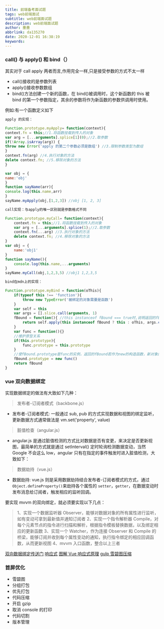 ```yaml
---
title: 前端备考面试题
tags: web前端面试
subtitle: web前端面试题
description: web前端面试题
author: 墨墨
abbrlink: da135270
date: 2020-12-01 16:38:19
keywords:
---
```


### call() 与 apply() 和 bind（）

其实对于 call apply 两者而言,作用完全一样,只是接受参数的方式不太一样

- call()接收的是参数列表
- apply()接收参数数组
- bind()方法创建一个新的函数，在 bind()被调用时，这个新函数的 this 被 bind 的第一个参数指定，其余的参数将作为新函数的参数供调用时使用。

例如:有一个函数定义如下

```javascript
apply 的实现：

Function.prototype.myApply= function(context){
context.fn = this;//1.将函数挂载到传入的对象
var arg = [...arguments].splice[1](0);//2.取参数
if(!Array.isArray(arg)) {
throw new Error('apply 的第二个参数必须是数组') //3.限制参数类型为数组
}
context.fn(arg) //4.执行对象的方法
delete context.fn; //5.移除对象的方法
}

var obj = {
name:'obj'
}
function sayName(arr){
console.log(this.name,arr)
}
sayName.myApply(obj,[1,2,3]) //obj [1, 2, 3]
```

```javascript
call实现：与apply的唯一区别就是参数格式不同

Function.prototype.myCall= function(context){
    context.fn = this;//1.将函数挂载到传入的对象
    var arg = [...arguments].splice(1);//2.取参数
    context.fn(...arg) //3.执行对象的方法
    delete context.fn; //4.移除对象的方法
}
var obj = {
    name:'obj1'
}
function sayName(){
    console.log(this.name,...arguments)
}
sayName.myCall(obj,1,2,3,5) //obj1 1,2,3,5
```

```javascript
bind在mdn上的实现：

Function.prototype.myBind = function(oThis){
    if(typeof this !== 'function'){
        throw new TypeError('被绑定的对象需要是函数')
    }
    var self = this
    var args = [].slice.call(arguments, 1)
    fBound = function(){ //this instanceof fBound === true时,说明返回的fBound被当做new的构造函数调用
        return self.apply(this instanceof fBound ? this : oThis, args.concat([].slice.call(arguments)))
    }
    var func = function(){}
    //维护原型关系
    if(this.prototype){
        func.prototype = this.prototype
    }
    //使fBound.prototype是func的实例，返回的fBound若作为new的构造函数，新对象的__proto__就是func的实例
    fBound.prototype = new func()
    return fBound
}

```

### vue 双向数据绑定

实现数据绑定的做法有大致如下几种：

> 发布者-订阅者模式（backbone.js）

- 发布者-订阅者模式: 一般通过 sub, pub 的方式实现数据和视图的绑定监听，更新数据方式通常做法是 vm.set('property', value)

> 脏值检查（angular.js）

- angular.js 是通过脏值检测的方式比对数据是否有变更，来决定是否更新视图，最简单的方式就是通过 setInterval() 定时轮询检测数据变动，当然 Google 不会这么 low，angular 只有在指定的事件触发时进入脏值检测，大致如下：

> 数据劫持（vue.js）

- 数据劫持: vue.js 则是采用数据劫持结合发布者-订阅者模式的方式，通过 `Object.defineProperty()`来劫持各个属性的 `setter`，`getter`，在数据变动时发布消息给订阅者，触发相应的监听回调。

要实现 mvvm 的双向绑定，就必须要实现以下几点：

> 1、实现一个数据监听器 Observer，能够对数据对象的所有属性进行监听，如有变动可拿到最新值并通知订阅者
> 2、实现一个指令解析器 Compile，对每个元素节点的指令进行扫描和解析，根据指令模板替换数据，以及绑定相应的更新函数
> 3、实现一个 Watcher，作为连接 Observer 和 Compile 的桥梁，能够订阅并收到每个属性变动的通知，执行指令绑定的相应回调函数，从而更新视图
> 4、mvvm 入口函数，整合以上三者

[双向数据绑定传送门](https://juejin.cn/post/6844903854740340749)
[响应式](https://juejin.cn/post/6844903561327820808)
[图解 Vue 响应式原理](https://juejin.cn/post/6857669921166491662)
[gulp 雪碧图压缩](https://blog.csdn.net/weixin_41350225/article/details/88954426)

### 首屏优化

- 雪碧图
- 分组打包
- 优先打包
- 代码压缩
- 开启 gzip
- 取消 console 的打印
- 代码切割
- 版本管理

